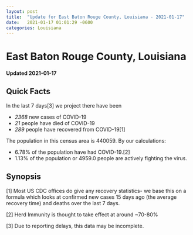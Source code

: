 ```yaml
---
layout: post
title:  "Update for East Baton Rouge County, Louisiana - 2021-01-17"
date:   2021-01-17 01:01:29 -0600
categories: Louisiana
---
```


# East Baton Rouge County, Louisiana
#### Updated 2021-01-17

## Quick Facts

In the last 7 days[3] we project there have been
- *2368* new cases of COVID-19
- *21* people have died of COVID-19
- *289* people have recovered from COVID-19[1]

The population in this census area is 440059. By our calculations:
- 6.78% of the population have had COVID-19.[2]
- 1.13% of the population or 4959.0 people are actively fighting the virus.

## Synopsis




[1] Most US CDC offices do give any recovery statistics- we base this on a formula which looks at confirmed new cases
15 days ago (the average recovery time) and deaths over the last 7 days.

[2] Herd Immunity is thought to take effect at around ~70-80%

[3] Due to reporting delays, this data may be incomplete.
 
    